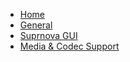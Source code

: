 <!-- docs/_sidebar.md -->

* [Home](/)
* [General](general.md)
* [Suprnova GUI](gui.md)
* [Media & Codec Support](support.md)
